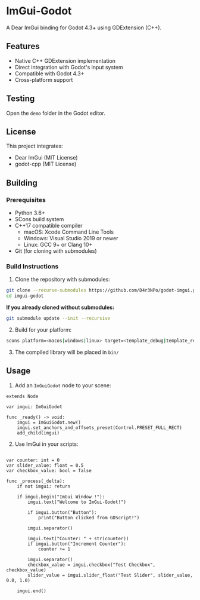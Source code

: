 # ImGui-Godot

A Dear ImGui binding for Godot 4.3+ using GDExtension (C++).

## Features

- Native C++ GDExtension implementation
- Direct integration with Godot's input system
- Compatible with Godot 4.3+
- Cross-platform support

## Testing

Open the `demo` folder in the Godot editor.

## License

This project integrates:
- Dear ImGui (MIT License)
- godot-cpp (MIT License)

## Building

### Prerequisites

- Python 3.6+
- SCons build system
- C++17 compatible compiler
  - macOS: Xcode Command Line Tools
  - Windows: Visual Studio 2019 or newer
  - Linux: GCC 9+ or Clang 10+
- Git (for cloning with submodules)

### Build Instructions

1. Clone the repository with submodules:
```bash
git clone --recurse-submodules https://github.com/D4r3NPo/godot-imgui.git
cd imgui-godot
```

**If you already cloned without submodules:**
```bash
git submodule update --init --recursive
```

2. Build for your platform:

```bash
scons platform=<macos|windows|linux> target=<template_debug|template_release>
```

3. The compiled library will be placed in `bin/`

## Usage

1. Add an `ImGuiGodot` node to your scene:

```gdscript
extends Node

var imgui: ImGuiGodot

func _ready() -> void:
	imgui = ImGuiGodot.new()
	imgui.set_anchors_and_offsets_preset(Control.PRESET_FULL_RECT)
	add_child(imgui)
```

2. Use ImGui in your scripts:

```gdscript

var counter: int = 0
var slider_value: float = 0.5
var checkbox_value: bool = false

func _process(_delta):
	if not imgui: return

	if imgui.begin("ImGui Window !"):
		imgui.text("Welcome to ImGui-Godot!")

		if imgui.button("Button"):
			print("Button clicked from GDScript!")

		imgui.separator()

		imgui.text("Counter: " + str(counter))
		if imgui.button("Increment Counter"):
			counter += 1

		imgui.separator()
		checkbox_value = imgui.checkbox("Test Checkbox", checkbox_value)
		slider_value = imgui.slider_float("Test Slider", slider_value, 0.0, 1.0)

	imgui.end()
```
